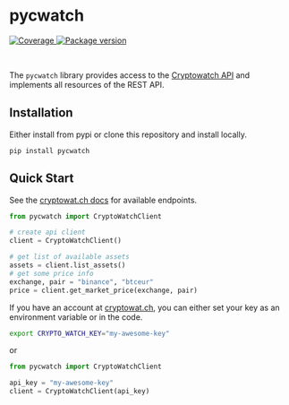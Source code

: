# pycwatch

<p>
<a href="https://codecov.io/gh/ljnsn/pycwatch" target="_blank">
    <img src="https://img.shields.io/codecov/c/github/ljnsn/pycwatch?color=%2334D058" alt="Coverage">
</a>
<a href="https://pypi.org/project/pycwatch" target="_blank">
    <img src="https://img.shields.io/pypi/v/pycwatch?color=%2334D058&label=pypi%20package" alt="Package version">
</a>
</p>

</br>

The `pycwatch` library provides access to the [Cryptowatch API](https://docs.cryptowat.ch/rest-api/) and implements all resources of the REST API.

## Installation

Either install from pypi or clone this repository and install locally.

```fish
pip install pycwatch
```

## Quick Start

See the [cryptowat.ch docs](https://docs.cryptowat.ch/rest-api) for available endpoints.

```python
from pycwatch import CryptoWatchClient

# create api client
client = CryptoWatchClient()

# get list of available assets
assets = client.list_assets()
# get some price info
exchange, pair = "binance", "btceur"
price = client.get_market_price(exchange, pair)
```

If you have an account at [cryptowat.ch](https://cryptowat.ch), you can either set your key as an environment variable or in the code.

```bash
export CRYPTO_WATCH_KEY="my-awesome-key"
```

or

```python
from pycwatch import CryptoWatchClient

api_key = "my-awesome-key"
client = CryptoWatchClient(api_key)
```
